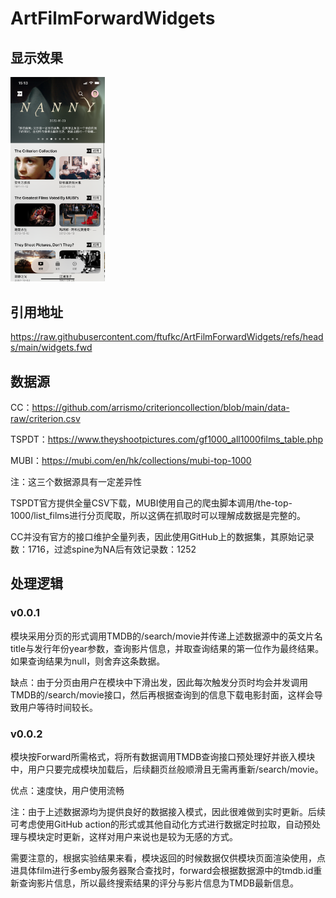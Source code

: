 # ArtFilmForwardWidgets

## 显示效果

<img src="https://raw.githubusercontent.com/ftufkc/ArtFilmForwardWidgets/refs/heads/main/assert/IMG_8623.PNG" alt="示例图" style="width:30%;"/>

## 引用地址

https://raw.githubusercontent.com/ftufkc/ArtFilmForwardWidgets/refs/heads/main/widgets.fwd

## 数据源

CC：https://github.com/arrismo/criterioncollection/blob/main/data-raw/criterion.csv

TSPDT：https://www.theyshootpictures.com/gf1000_all1000films_table.php

MUBI：https://mubi.com/en/hk/collections/mubi-top-1000

注：这三个数据源具有一定差异性

TSPDT官方提供全量CSV下载，MUBI使用自己的爬虫脚本调用/the-top-1000/list_films进行分页爬取，所以这俩在抓取时可以理解成数据是完整的。

CC并没有官方的接口维护全量列表，因此使用GitHub上的数据集，其原始记录数：1716，过滤spine为NA后有效记录数：1252

## 处理逻辑

### v0.0.1

模块采用分页的形式调用TMDB的/search/movie并传递上述数据源中的英文片名title与发行年份year参数，查询影片信息，并取查询结果的第一位作为最终结果。如果查询结果为null，则舍弃这条数据。

缺点：由于分页由用户在模块中下滑出发，因此每次触发分页时均会并发调用TMDB的/search/movie接口，然后再根据查询到的信息下载电影封面，这样会导致用户等待时间较长。

### v0.0.2

模块按Forward所需格式，将所有数据调用TMDB查询接口预处理好并嵌入模块中，用户只要完成模块加载后，后续翻页丝般顺滑且无需再重新/search/movie。

优点：速度快，用户使用流畅

注：由于上述数据源均为提供良好的数据接入模式，因此很难做到实时更新。后续可考虑使用GitHub action的形式或其他自动化方式进行数据定时拉取，自动预处理与模块定时更新，这样对用户来说也是较为无感的方式。

需要注意的，根据实验结果来看，模块返回的时候数据仅供模块页面渲染使用，点进具体film进行多emby服务器聚合查找时，forward会根据数据源中的tmdb.id重新查询影片信息，所以最终搜索结果的评分与影片信息为TMDB最新信息。



